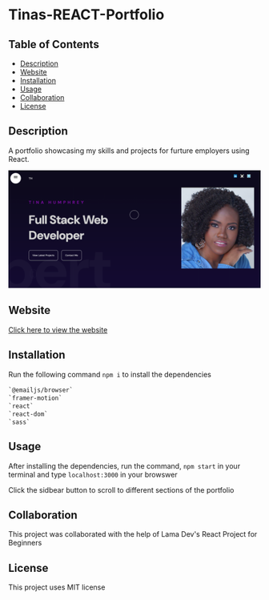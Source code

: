 # Tinas-REACT-Portfolio

## Table of Contents 
 * [Description](#Description)
 * [Website](#Website)
 * [Installation](#Installation)
 * [Usage](#Usage)
 * [Collaboration](#Collaboration)
 * [License](#License)

## Description
A portfolio showcasing my skills and projects for furture employers using React.

<img src="./public/portfolioscreenshot.png" alt= "Screen Shot of Tina's React Portfoliio"/>

## Website

[Click here to view the website](https://tinasreactportfolio.netlify.app)

## Installation
Run the following command `npm i` to install the dependencies

    `@emailjs/browser`
    `framer-motion`
    `react`
    `react-dom`
    `sass`

## Usage
After installing the dependencies, run the command, `npm start` in your terminal and type `localhost:3000` in your 
browswer

Click the sidbear button to scroll to different sections of the portfolio

## Collaboration
This project was collaborated with the help of Lama Dev's React Project for Beginners

## License
This project uses MIT license 
